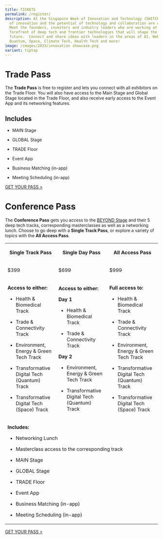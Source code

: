 ```yaml
---
title: TICKETS
permalink: /register/
description: At the Singapore Week of Innovation and Technology (SWITCH) sparks
  of innovation and the potential of technology and collaboration are unleashed.
  Meet the founders, investors and industry leaders who are working at the
  forefront of deep tech and frontier technologies that will shape the
  future.  Connect and share ideas with leaders in the areas of AI, Web3,
  Quantum, Space, Climate Tech, Health Tech and more!
image: /images/2023/innovation showcase.png
variant: tiptap
---
```

<h1>Trade Pass</h1>
<p>The <strong>Trade Pass</strong> is free to register and lets you connect
with all exhibitors on the Trade Floor. You will also have access to the
Main Stage and Global Stage located in the Trade Floor, and also receive
early access to the Event App and its networking features.</p>
<h2>Includes</h2>
<ul data-tight="true" class="tight">
<li>
<p>MAIN Stage</p>
</li>
<li>
<p>GLOBAL Stage</p>
</li>
<li>
<p>TRADE Floor</p>
</li>
<li>
<p>Event App</p>
</li>
<li>
<p>Business Matching (in-app)</p>
</li>
<li>
<p>Meeting Scheduling (in-app)</p>
</li>
</ul>
<p><a href="https://gevme.com/switch2024" rel="noopener noreferrer nofollow" target="_blank">GET YOUR PASS &gt;</a>
</p>
<h1>Conference Pass</h1>
<p>The <strong>Conference Pass</strong> gets you access to the <a href="/beyond-stage" rel="noopener noreferrer nofollow" target="_blank">BEYOND Stage</a> and
their 5 deep tech tracks, corresponding masterclasses as well as a networking
lunch. Choose to go deep with a <strong>Single Track Pass</strong>, or explore
a variety of topics with the <strong>All Access Pass</strong>.</p>
<table style="minWidth: 75px">
<colgroup>
<col>
<col>
<col>
</colgroup>
<tbody>
<tr>
<th rowspan="1" colspan="1">
<p>Single Track Pass</p>
</th>
<th rowspan="1" colspan="1">
<p>Single Day Pass</p>
</th>
<th rowspan="1" colspan="1">
<p>All Access Pass</p>
</th>
</tr>
<tr>
<td rowspan="1" colspan="1">
<p>$399</p>
</td>
<td rowspan="1" colspan="1">
<p>$699</p>
</td>
<td rowspan="1" colspan="1">
<p>$999</p>
</td>
</tr>
<tr>
<td rowspan="1" colspan="1">
<p><strong>Access to either:</strong>
</p>
<p></p>
<ul data-tight="true" class="tight">
<li>
<p>Health &amp; Biomedical Track</p>
</li>
<li>
<p>Trade &amp; Connectivity Track</p>
</li>
<li>
<p>Environment, Energy &amp; Green Tech Track</p>
</li>
<li>
<p>Transformative Digital Tech (Quantum) Track</p>
</li>
<li>
<p>Transformative Digital Tech (Space) Track</p>
</li>
</ul>
<p></p>
</td>
<td rowspan="1" colspan="1">
<p><strong>Access to either:</strong>
</p>
<p></p>
<p><strong>Day 1</strong>
</p>
<ul data-tight="true" class="tight">
<li>
<p>Health &amp; Biomedical Track</p>
</li>
<li>
<p>Trade &amp; Connectivity Track</p>
</li>
</ul>
<p></p>
<p><strong>Day 2</strong>
</p>
<ul data-tight="true" class="tight">
<li>
<p>Environment, Energy &amp; Green Tech Track</p>
</li>
<li>
<p>Transformative Digital Tech (Quantum) Track</p>
</li>
</ul>
</td>
<td rowspan="1" colspan="1">
<p><strong>Full access to:</strong>
</p>
<p></p>
<ul data-tight="true" class="tight">
<li>
<p>Health &amp; Biomedical Track</p>
</li>
<li>
<p>Trade &amp; Connectivity Track</p>
</li>
<li>
<p>Environment, Energy &amp; Green Tech Track</p>
</li>
<li>
<p>Transformative Digital Tech (Quantum) Track</p>
</li>
<li>
<p>Transformative Digital Tech (Space) Track</p>
</li>
</ul>
</td>
</tr>
<tr>
<td rowspan="1" colspan="3">
<p><strong>Includes:</strong>
</p>
<ul data-tight="true" class="tight">
<li>
<p>Networking Lunch</p>
</li>
<li>
<p>Masterclass access to the corresponding track</p>
</li>
<li>
<p>MAIN Stage</p>
</li>
<li>
<p>GLOBAL Stage</p>
</li>
<li>
<p>TRADE Floor</p>
</li>
<li>
<p>Event App</p>
</li>
<li>
<p>Business Matching (in-app)</p>
</li>
<li>
<p>Meeting Scheduling (in-app)</p>
</li>
</ul>
</td>
</tr>
</tbody>
</table>
<p><a href="https://gevme.com/switch2024" rel="noopener noreferrer nofollow" target="_blank">GET YOUR PASS &gt;</a>
</p>